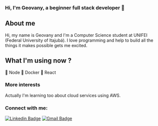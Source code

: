 ### Hi, I'm Geovany, a beginner full stack developer :milky_way:

## About me

  Hi, my name is Geovany and I'm a Computer Science student at UNIFEI (Federal University of Itajubá). I love programming and help to build all the things it makes possible gets me excited.
  
## What I'm using now ?
:green_heart: Node
:whale: Docker
:blue_heart: React

### More interests

Actually I'm learning too about cloud services using AWS.

### Connect with me:
[![Linkedin Badge](https://img.shields.io/badge/-Geovany-blue?style=flat-square&logo=Linkedin&logoColor=white&link=https://www.linkedin.com/in/geovany-carlos-mendes-9741baa7/)](https://www.linkedin.com/in/geovany-carlos-mendes-9741baa7/) 
[![Gmail Badge](https://img.shields.io/badge/-geovany.c.mendes@gmail.com-c14438?style=flat-square&logo=Gmail&logoColor=white&link=mailto:geovany.c.mendes@gmail.com)](mailto:geovany.c.mendes@gmail.com)
